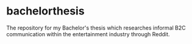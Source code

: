 # bachelorthesis
The repository for my Bachelor's thesis which researches informal B2C communication within the entertainment industry through Reddit.
